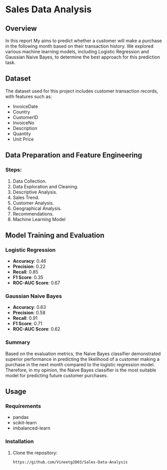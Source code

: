 # Sales Data Analysis

## Overview

In this report My aims to predict whether a customer will make a purchase in the following month based on their transaction history. We explored various machine learning models, including Logistic Regression and Gaussian Naive Bayes, to determine the best approach for this prediction task.

## Dataset

The dataset used for this project includes customer transaction records, with features such as:
- InvoiceDate
- Country
- CustomerID
- InvoiceNo
- Description
- Quantity
- Unit Price


## Data Preparation and Feature Engineering

### Steps:
1. Data Collection.
2. Data Exploration and Cleaning.
3. Descriptive Analysis.
4. Sales Trend.
5. Customer Analysis.
6. Geographical Analysis.
7. Recommendations.
8. Machine Learning Model

## Model Training and Evaluation

### Logistic Regression
- **Accuracy**: 0.46
- **Precision**: 0.22
- **Recall**: 0.85
- **F1 Score**: 0.35
- **ROC-AUC Score**: 0.67

### Gaussian Naive Bayes
- **Accuracy**: 0.63
- **Precision**: 0.58
- **Recall**: 0.91
- **F1 Score**: 0.71
- **ROC-AUC Score**: 0.62

### Summary
Based on the evaluation metrics, the Naive Bayes classifier demonstrated superior performance in predicting the likelihood of a customer making a purchase in the next month compared to the logistic regression model. Therefore, in my opinion, the Naive Bayes classifier is the most suitable model for predicting future customer purchases.

## Usage

### Requirements
- pandas
- scikit-learn
- imbalanced-learn

### Installation
1. Clone the repository:
   ```bash
   https://github.com/Vineetg2003/Sales-Data-Analysis

